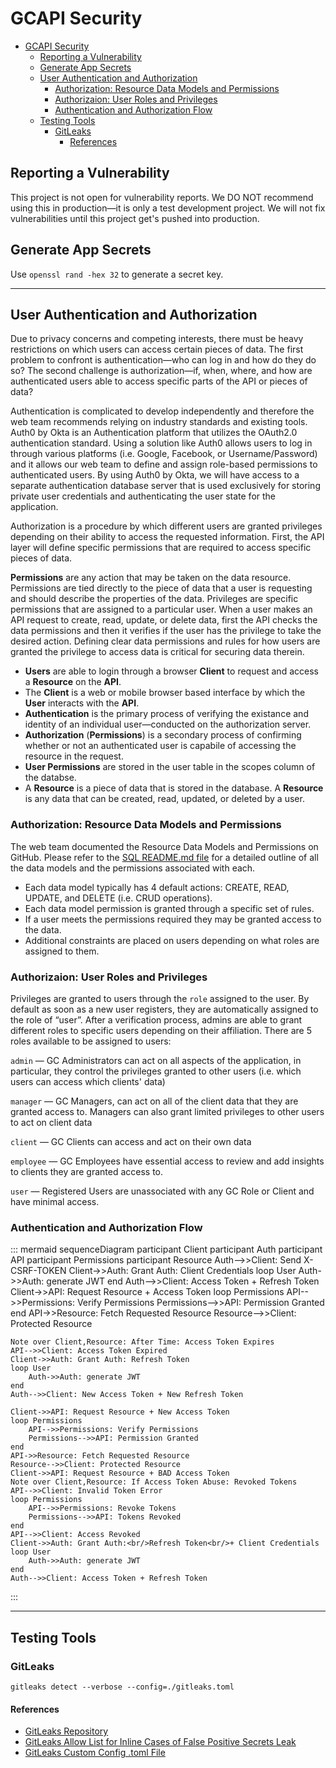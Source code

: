 # GCAPI Security

- [GCAPI Security](#gcapi-security)
  - [Reporting a Vulnerability](#reporting-a-vulnerability)
  - [Generate App Secrets](#generate-app-secrets)
  - [User Authentication and Authorization](#user-authentication-and-authorization)
    - [Authorization: Resource Data Models and Permissions](#authorization-resource-data-models-and-permissions)
    - [Authorizaion: User Roles and Privileges](#authorizaion-user-roles-and-privileges)
    - [Authentication and Authorization Flow](#authentication-and-authorization-flow)
  - [Testing Tools](#testing-tools)
    - [GitLeaks](#gitleaks)
      - [References](#references)

## Reporting a Vulnerability

This project is not open for vulnerability reports. We DO NOT recommend using
this in production—it is only a test development project. We will not fix
vulnerabilities until this project get's pushed into production.

## Generate App Secrets

Use `openssl rand -hex 32` to generate a secret key.

----

## User Authentication and Authorization

Due to privacy concerns and competing interests, there must be heavy
restrictions on which users can access certain pieces of data. The first
problem to confront is authentication—who can log in and how do they do so?
The second challenge is authorization—if, when, where, and how are authenticated
users able to access specific parts of the API or pieces of data?

Authentication is complicated to develop independently and therefore the web
team recommends relying on industry standards and existing tools. Auth0 by Okta
is an Authentication platform that utilizes the OAuth2.0 authentication
standard. Using a solution like Auth0 allows users to log in through various
platforms (i.e. Google, Facebook, or Username/Password) and it allows our web
team to define and assign role-based permissions to authenticated users. By
using Auth0 by Okta, we will have access to a separate authentication database
server that is used exclusively for storing private user credentials and
authenticating the user state for the application.

Authorization is a procedure by which different users are granted privileges
depending on their ability to access the requested information. First, the API
layer will define specific permissions that are required to access specific
pieces of data.

**Permissions** are any action that may be taken on the data resource. Permissions are tied directly to the piece of data that a user is requesting and should describe the properties of the data. Privileges are specific permissions that are assigned to a particular user. When a user makes an API request to create, read, update, or delete data, first the API checks the data permissions and then it verifies if the user has the privilege to take the desired action. Defining clear data permissions and rules for how users are granted the privilege to access data is critical for securing data therein.

- **Users** are able to login through a browser **Client** to request and access a **Resource** on the **API**.
- The **Client** is a web or mobile browser based interface by which the **User** interacts with the **API**.
- **Authentication** is the primary process of verifying the existance and identity of an individual user—conducted on the authorization server.
- **Authorization** (**Permissions**) is a secondary process of confirming whether or not an authenticated user is capabile of accessing the resource in the request.
- **User Permissions** are stored in the user table in the scopes column of the databse.
- A **Resource** is a piece of data that is stored in the database. A **Resource** is any data that can be created, read, updated, or deleted by a user.

### Authorization: Resource Data Models and Permissions

The web team documented the Resource Data Models and Permissions on GitHub. Please refer to the [SQL README.md file](https://github.com/joeygrable94/GCAPI/blob/main/sql/README.md) for a detailed outline of all the data models and the permissions associated with each.

- Each data model typically has 4 default actions: CREATE, READ, UPDATE, and DELETE (i.e. CRUD operations).
- Each data model permission is granted through a specific set of rules.
- If a user meets the permissions required they may be granted access to the data.
- Additional constraints are placed on users depending on what roles are assigned to them.

### Authorizaion: User Roles and Privileges

Privileges are granted to users through the `role` assigned to the user. By default as soon as a new user registers, they are automatically assigned to the role of “user”. After a verification process, admins are able to grant different roles to specific users depending on their affiliation. There are 5 roles available to be assigned to users:

`admin` — GC Administrators can act on all aspects of the application, in particular, they control the privileges granted to other users (i.e. which users can access which clients' data)

`manager` — GC Managers, can act on all of the client data that they are granted access to. Managers can also grant limited privileges to other users to act on client data

`client` — GC Clients can access and act on their own data

`employee` — GC Employees have essential access to review and add insights to clients they are granted access to.

`user` — Registered Users are unassociated with any GC Role or Client and have minimal access.

### Authentication and Authorization Flow

::: mermaid
sequenceDiagram
    participant Client
    participant Auth
    participant API
    participant Permissions
    participant Resource
    Auth-->>Client: Send X-CSRF-TOKEN
    Client->>Auth: Grant Auth: Client Credentials
    loop User
        Auth->>Auth: generate JWT
    end
    Auth-->>Client: Access Token + Refresh Token
    Client->>API: Request Resource + Access Token
    loop Permissions
        API-->>Permissions: Verify Permissions
        Permissions-->>API: Permission Granted
    end
    API->>Resource: Fetch Requested Resource
    Resource-->>Client: Protected Resource

    Note over Client,Resource: After Time: Access Token Expires
    API-->>Client: Access Token Expired
    Client->>Auth: Grant Auth: Refresh Token
    loop User
        Auth->>Auth: generate JWT
    end
    Auth-->>Client: New Access Token + New Refresh Token

    Client->>API: Request Resource + New Access Token
    loop Permissions
        API-->>Permissions: Verify Permissions
        Permissions-->>API: Permission Granted
    end
    API->>Resource: Fetch Requested Resource
    Resource-->>Client: Protected Resource
    Client->>API: Request Resource + BAD Access Token
    Note over Client,Resource: If Access Token Abuse: Revoked Tokens
    API-->>Client: Invalid Token Error
    loop Permissions
        API-->>Permissions: Revoke Tokens
        Permissions-->>API: Tokens Revoked
    end
    API-->>Client: Access Revoked
    Client->>Auth: Grant Auth:<br/>Refresh Token<br/>+ Client Credentials
    loop User
        Auth->>Auth: generate JWT
    end
    Auth-->>Client: Access Token + Refresh Token
:::

----

## Testing Tools

### GitLeaks

    gitleaks detect --verbose --config=./gitleaks.toml

#### References

- [GitLeaks Repository](https://github.com/zricethezav/gitleaks)
- [GitLeaks Allow List for Inline Cases of False Positive Secrets Leak](https://github.com/zricethezav/gitleaks/issues/579)
- [GitLeaks Custom Config .toml File](https://github.com/zricethezav/gitleaks/issues/787)
